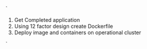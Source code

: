 `
1. Get Completed application 
2. Using 12 factor design create Dockerfile 
3. Deploy image and containers on operational cluster 

`

